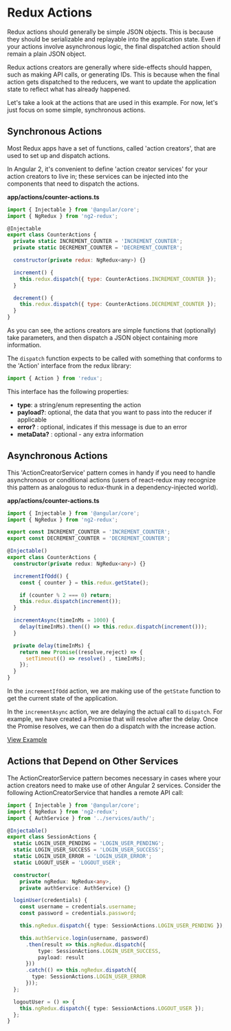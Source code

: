 # Redux Actions

Redux actions should generally be simple JSON objects. This is because
they should be serializable and replayable into the application state. Even if
your actions involve asynchronous logic, the final dispatched action should 
remain a plain JSON object.

Redux actions creators are generally where side-effects should happen, such as
making API calls, or generating IDs. This is because when the final action gets
dispatched to the reducers, we want to update the application state to reflect
what has already happened.

Let's take a look at the actions that are used in this example. For now, let's
just focus on some simple, synchronous actions.

## Synchronous Actions

Most Redux apps have a set of functions, called 'action creators', that are
used to set up and dispatch actions.

In Angular 2, it's convenient to define 'action creator services' for your
action creators to live in; these services can be injected into the components
that need to dispatch the actions.

__app/actions/counter-actions.ts__
```javascript
import { Injectable } from '@angular/core';
import { NgRedux } from 'ng2-redux';

@Injectable
export class CounterActions {
  private static INCREMENT_COUNTER = 'INCREMENT_COUNTER';
  private static DECREMENT_COUNTER = 'DECREMENT_COUNTER';

  constructor(private redux: NgRedux<any>) {}

  increment() {
    this.redux.dispatch({ type: CounterActions.INCREMENT_COUNTER });
  }

  decrement() {
    this.redux.dispatch({ type: CounterActions.DECREMENT_COUNTER });
  }
}
```

As you can see, the actions creators are simple functions that (optionally)
take parameters, and then dispatch a JSON object containing more information.

The `dispatch` function expects to be called with something that conforms to
the 'Action' interface from the redux library:

```typescript
import { Action } from 'redux';
```

This interface has the following properties:

* **type**: a string/enum representing the action
* **payload?**: optional, the data that you want to pass into the reducer if applicable
* **error?** : optional, indicates if this message is due to an error
* **metaData?** : optional - any extra information

## Asynchronous Actions

This 'ActionCreatorService' pattern comes in handy if you need to handle
asynchronous or conditional actions (users of react-redux may recognize this
pattern as analogous to redux-thunk in a dependency-injected world).

__app/actions/counter-actions.ts__
```typescript
import { Injectable } from '@angular/core';
import { NgRedux } from 'ng2-redux';

export const INCREMENT_COUNTER = 'INCREMENT_COUNTER';
export const DECREMENT_COUNTER = 'DECREMENT_COUNTER';

@Injectable()
export class CounterActions {
  constructor(private redux: NgRedux<any>) {}

  incrementIfOdd() {
    const { counter } = this.redux.getState();

    if (counter % 2 === 0) return;
    this.redux.dispatch(increment());
  }

  incrementAsync(timeInMs = 1000) {
    delay(timeInMs).then(() => this.redux.dispatch(increment()));
  }

  private delay(timeInMs) {
    return new Promise((resolve,reject) => {
      setTimeout(() => resolve() , timeInMs);
    });
  }
}
```

In the `incrementIfOdd` action, we are making use of the `getState` function to
get the current state of the application.

In the `incrementAsync` action, we are delaying the actual call to `dispatch`.
For example, we have created a Promise that will resolve after the delay. Once
the Promise resolves, we can then do a dispatch with the increase action.

[View Example](https://plnkr.co/edit/Ck0SngT4GKWVdv4MSevs?p=preview)

## Actions that Depend on Other Services

The ActionCreatorService pattern becomes necessary in cases where your action
creators need to make use of other Angular 2 services. Consider the following
ActionCreatorService that handles a remote API call:

```typescript
import { Injectable } from '@angular/core';
import { NgRedux } from 'ng2-redux';
import { AuthService } from '../services/auth/';

@Injectable()
export class SessionActions {
  static LOGIN_USER_PENDING = 'LOGIN_USER_PENDING';
  static LOGIN_USER_SUCCESS = 'LOGIN_USER_SUCCESS';
  static LOGIN_USER_ERROR = 'LOGIN_USER_ERROR';
  static LOGOUT_USER = 'LOGOUT_USER';

  constructor(
    private ngRedux: NgRedux<any>,
    private authService: AuthService) {}

  loginUser(credentials) {
    const username = credentials.username;
    const password = credentials.password;

    this.ngRedux.dispatch({ type: SessionActions.LOGIN_USER_PENDING });

    this.authService.login(username, password)
      .then(result => this.ngRedux.dispatch({
          type: SessionActions.LOGIN_USER_SUCCESS,
          payload: result
      }))
      .catch(() => this.ngRedux.dispatch({
        type: SessionActions.LOGIN_USER_ERROR
      }));
  };

  logoutUser = () => {
    this.ngRedux.dispatch({ type: SessionActions.LOGOUT_USER });
  };
}
```
